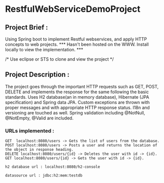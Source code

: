 # RestfulWebServiceDemoProject

## Project Brief : 
Using Spring boot to implement Restful webservices, and apply HTTP concepts to web projects. 
*** Hasn't been hosted on the WWW. Install locally to view the implementation.  *** 

/* Use eclipse or STS to clone and view the project */ 

## Project Description : 
The project goes through the important HTTP requests such as GET, POST, DELETE and implements the response for the same following the basic standards. 
Uses H2 database(an in memory database), Hibernate (JPA specification) and Spring data JPA. Custom exceptions are thrown with proper messages and 
with appropriate HTTP response status. I18n and versioning are touched as well.  Spring validation including @NotNull, @NotEmpty, @Valid are included. 

### URLs implemented : 

    GET  localhost:8080/users -> Gets the list of users from the database.
    POST localhost:8080/users -> Posts a user and returns the location of the object in response heading. 
    DELETE localhost:8080/users/{id} -> Deletes the user with id -> {id}. 
    GET localhost:8080/users/{id} -> Gets the user with id -> {id}. 
   
    h2 database url : localhost:8080/h2-console
    
    datasource url : jdbc:h2:mem:testdb
    
    
